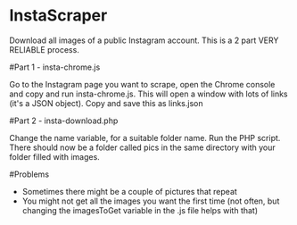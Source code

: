 # InstaScraper
Download all images of a public Instagram account. This is a 2 part VERY RELIABLE process.

#Part 1 - insta-chrome.js

Go to the Instagram page you want to scrape, open the Chrome console and copy and run insta-chrome.js.
This will open a window with lots of links (it's a JSON object). Copy and save this as links.json

#Part 2 - insta-download.php

Change the name variable, for a suitable folder name. Run the PHP script. There should now be a folder called pics in the same directory with your folder filled with images.

#Problems

- Sometimes there might be a couple of pictures that repeat
- You might not get all the images you want the first time (not often, but changing the imagesToGet variable in the .js file helps with that)
